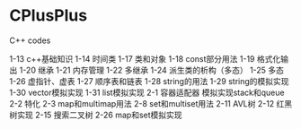 # CPlusPlus
C++ codes

1-13 c++基础知识
1-14 时间类
1-17 类和对象
1-18 const部分用法
1-19 格式化输出
1-20 继承
1-21 内存管理
1-22 多继承
1-24 派生类的析构（多态）
1-25 多态
1-26 虚指针、虚表
1-27 顺序表和链表
1-28 string的用法
1-29 string的模拟实现
1-30 vector模拟实现
1-31 list模拟实现
2-1 容器适配器 模拟实现stack和queue
2-2 特化
2-3 map和multimap用法
2-8 set和multiset用法
2-11 AVL树
2-12 红黑树实现
2-15 搜索二叉树
2-26 map和set模拟实现
